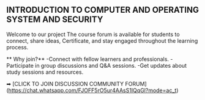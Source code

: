 ## INTRODUCTION TO COMPUTER AND OPERATING SYSTEM AND SECURITY

Welcome to our project
The course forum is available for students to connect, share ideas, Certificate, and stay engaged throughout the learning process.

** Why join?**
-Connect with fellow learners and professionals.
-Participate in group discussions and Q&A sessions.
-Get updates about study sessions and resources.

➡ [CLICK TO JOIN DISCUSSION COMMUNITY FORUM]                                                                                                                                                                            (https://chat.whatsapp.com/FJOFF5rO5ur4AAsS1IQqGl?mode=ac_t)



